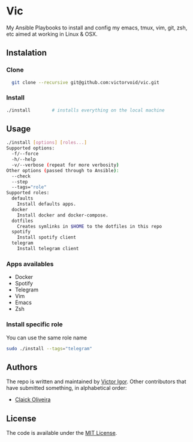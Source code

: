 # Vic
My Ansible Playbooks to install and config my emacs, tmux, vim, git, zsh, etc aimed at working in Linux & OSX.



## Instalation

### Clone

```bash
  git clone --recursive git@github.com:victorvoid/vic.git
```
### Install


```bash
./install        # installs everything on the local machine
```

## Usage

```bash
./install [options] [roles...]
Supported options:
  -f/--force
  -h/--help
  -v/--verbose (repeat for more verbosity)
Other options (passed through to Ansible):
  --check
  --step
  --tags="role"
Supported roles:
  defaults
    Install defaults apps.
  docker
    Install docker and docker-compose.
  dotfiles
    Creates symlinks in $HOME to the dotfiles in this repo
  spotify
    Install spotify client
  telegram
    Install telegram client
```

### Apps availables

- Docker
- Spotify
- Telegram
- Vim
- Emacs
- Zsh

### Install specific role

You can use the same role name

```bash
sudo ./install --tags="telegram"
```

Authors
--------
The repo is written and maintained by [Victor Igor](https://github.com/victorvoid). Other contributors that have submitted  something, in alphabetical order:

- [Claick Oliveira](https://github.com/claick-oliveira)

License
-------

The code is available under the [MIT License](LICENSE.md).
